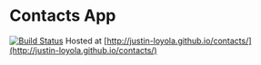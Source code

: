 # Contacts App
[![Build Status](https://travis-ci.org/justin-loyola/contacts.svg?branch=master)](https://travis-ci.org/justin-loyola/contacts)
Hosted at [http://justin-loyola.github.io/contacts/](http://justin-loyola.github.io/contacts/)